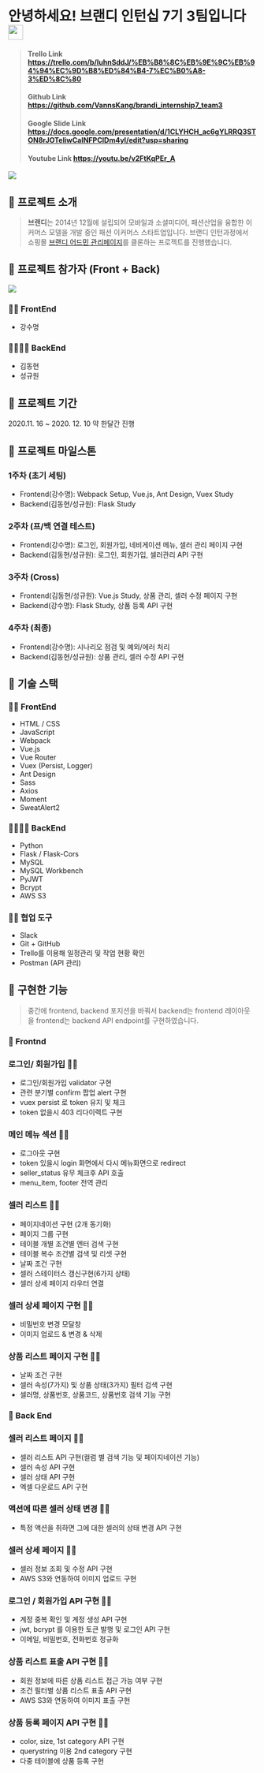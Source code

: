 # 안녕하세요! 브랜디 인턴십 7기 3팀입니다 <img src="https://raw.githubusercontent.com/MartinHeinz/MartinHeinz/master/wave.gif" width="30px">

>#### Trello Link https://trello.com/b/IuhnSddJ/%EB%B8%8C%EB%9E%9C%EB%94%94%EC%9D%B8%ED%84%B4-7%EC%B0%A8-3%ED%8C%80
>#### Github Link https://github.com/VannsKang/brandi_internship7_team3
>#### Google Slide Link https://docs.google.com/presentation/d/1CLYHCH_ac6gYLRRQ3STON8rJOTeIiwCaINFPClDm4yI/edit?usp=sharing
>#### Youtube Link https://youtu.be/v2FtKqPEr_A



![](https://www.brandi.co.kr/static/3.44.19/images/og-brandi.jpg)

## 👜 프로젝트 소개
>**브랜디**는 2014년 12월에 설립되어 모바일과 소셜미디어, 패션산업을 융합한 이커머스 모델을 개발 중인 패션 이커머스 스타트업입니다.
브랜디 인턴과정에서 쇼핑몰 [브랜디 어드민 관리페이지](https://admin.brandi.co.kr/)를 클론하는 프로젝트를 진행했습니다.

## 👜 프로젝트 참가자 (Front + Back)
![](https://user-images.githubusercontent.com/4216651/102052732-df8be280-3e29-11eb-86ef-be4e5f4ab8ab.jpg)

### 🧔🏻 FrontEnd
+ 강수명

### 🧑🏻👩🏻 BackEnd
+ 김동현
+ 성규원

## 👜 프로젝트 기간
2020.11. 16 ~ 2020. 12. 10 약 한달간 진행


## 👜 프로젝트 마일스톤
### 1주차 (초기 세팅)
* Frontend(강수명): Webpack Setup, Vue.js, Ant Design, Vuex Study
* Backend(김동현/성규원): Flask Study

### 2주차 (프/백 연결 테스트)
* Frontend(강수명): 로그인, 회원가입, 네비게이션 메뉴, 셀러 관리 페이지 구현
* Backend(김동현/성규원): 로그인, 회원가입, 셀러관리 API 구현 

### 3주차 (Cross)
* Frontend(김동현/성규원): Vue.js Study, 상품 관리, 셀러 수정 페이지 구현
* Backend(강수명): Flask Study, 상품 등록 API 구현

### 4주차 (최종)
* Frontend(강수명): 시나리오 점검 및 예외/에러 처리
* Backend(김동현/성규원): 상품 관리, 셀러 수정 API 구현

## 👜 기술 스택
### 🧔🏻  FrontEnd
+ HTML / CSS
+ JavaScript
+ Webpack
+ Vue.js
+ Vue Router
+ Vuex (Persist, Logger)
+ Ant Design
+ Sass
+ Axios
+ Moment
+ SweatAlert2

### 🧑🏻👩🏻 BackEnd
+ Python
+ Flask / Flask-Cors
+ MySQL
+ MySQL Workbench
+ PyJWT
+ Bcrypt
+ AWS S3


### 🤼‍♂️ 협업 도구
+ Slack
+ Git + GitHub
+ Trello를 이용해 일정관리 및 작업 현황 확인
+ Postman (API 관리)

## 👜 구현한 기능
>중간에 frontend, backend 포지션을 바꿔서 backend는 frontend 레이아웃을 frontend는 backend API endpoint를 구현하였습니다.

### 🧤 Frontnd

### 로그인/ 회원가입 🧔🏻
+ 로그인/회원가입 validator 구현
+ 관련 분기별 confirm 팝업 alert 구현
+ vuex persist 로 token 유지 및 체크
+ token 없을시 403 리다이렉트 구현

### 메인 메뉴 섹션 🧔🏻
+ 로그아웃 구현
+ token 있을시 login 화면에서 다시 메뉴화면으로 redirect
+ seller_status 유무 체크후 API 호출
+ menu_item, footer 전역 관리

### 셀러 리스트 🧔🏻
+ 페이지네이션 구현 (2개 동기화)
+ 페이지 그룹 구현
+ 테이블 개별 조건별 엔터 검색 구현
+ 테이블 복수 조건별 검색 및 리셋 구현
+ 날짜 조건 구현
+ 셀러 스테이터스 갱신구현(6가지 상태)
+ 셀러 상세 페이지 라우터 연결

### 셀러 상세 페이지 구현 🧑🏻 
+ 비밀번호 변경 모달창
+ 이미지 업로드 & 변경 & 삭제 

### 상품 리스트 페이지 구현 👩🏻
+ 날짜 조건 구현
+ 셀러 속성(7가지) 및 상품 상태(3가지) 필터 검색 구현
+ 셀러명, 상품번호, 상품코드, 상품번호 검색 기능 구현

### 🧤 Back End

### 셀러 리스트 페이지 🧑🏻 
+ 셀러 리스트 API 구현(컬럼 별 검색 기능 및 페이지네이션 기능) 
+ 셀러 속성 API 구현
+ 셀러 상태 API 구현
+ 엑셀 다운로드 API 구현

### 액션에 따른 셀러 상태 변경 🧑🏻 
+ 특정 액션을 취하면 그에 대한 셀러의 상태 변경 API 구현

### 셀러 상세 페이지 🧑🏻 
+ 셀러 정보 조회 및 수정 API 구현
+ AWS S3와 연동하여 이미지 업로드 구현

### 로그인 / 회원가입 API 구현 👩🏻
+ 계정 중복 확인 및 계정 생성 API 구현
+ jwt, bcrypt 를 이용한 토큰 발행 및 로그인 API 구현
+ 이메일, 비밀번호, 전화번호 정규화

### 상품 리스트 표출 API 구현  👩🏻
+ 회원 정보에 따른 상품 리스트 접근 가능 여부 구현
+ 조건 필터별 상품 리스트 표출 API 구현
+ AWS S3와 연동하여 이미지 표출 구현

### 상품 등록 페이지 API 구현 🧔🏻
+ color, size, 1st category API 구현
+ querystring 이용 2nd category 구현
+ 다중 테이블에 상품 등록 구현

